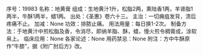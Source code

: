 序号：19983
名称：地黄膏
组成：生地黄汁1升，松脂2两，熏陆香1两，羊肾脂1两半，牛酥1两半，蜡1两。
出处：《圣惠》卷六十三。
主治：一切痈疽发背，溃后疼痛不止。
加减：None
功效：排脓止痛。
用法用量：每日换1-2次。
制备方法：于地黄汁中煎松脂及香，令消尽，即纳羊脂、酥，蜡，慢火煎令稠膏成，涂软帛上。
临床应用：None
各家论述：None
用药禁忌：None
附注：方中牛酥原作“牛膝”，据《附广肘后方》改。
